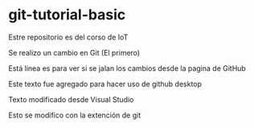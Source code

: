 # git-tutorial-basic
Estre repositorio es del corso de IoT

Se realizo un cambio en Git (El primero)


Está linea es para ver si se jalan los cambios desde la pagina de GitHub

Este texto fue agregado para hacer uso de github desktop

Texto modificado desde Visual Studio

Esto se modifico con la extención de git

